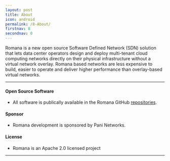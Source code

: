 ```yaml
---
layout: post
title: About
icon: android
permalink: /8-About/
firstnav: 8
secondnav: 0
---
```

Romana is a new open source Software Defined Network (SDN) solution that lets data center operators design and deploy multi-tenant cloud computing networks directly on their physical infrastructure without a virtual network overlay. Romana based networks are less expensive to build, easier to operate and deliver higher performance than overlay-based virtual networks.

----

#### Open Source Software

- All software is publically available in the Romana GitHub [repositories](www.github.com/romana).

#### Sponsor

- Romana development is sponsored by Pani Networks. 

#### License

- Romana is an Apache 2.0 licensed project 

---

